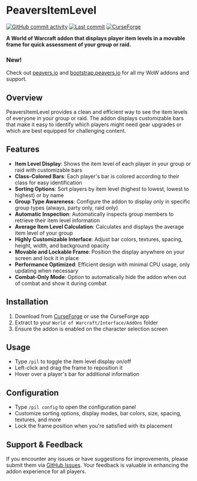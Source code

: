 # PeaversItemLevel

[![GitHub commit activity](https://img.shields.io/github/commit-activity/m/peavers/PeaversItemLevel)](https://github.com/peavers/PeaversItemLevel/commits/master) [![Last commit](https://img.shields.io/github/last-commit/peavers/PeaversItemLevel)](https://github.com/peavers/PeaversItemLevel/commits/master) [![CurseForge](https://img.shields.io/curseforge/dt/1239246?label=CurseForge&color=F16436)](https://www.curseforge.com/wow/addons/peaversitemlevel)

**A World of Warcraft addon that displays player item levels in a movable frame for quick assessment of your group or raid.**

### New!
Check out [peavers.io](https://peavers.io) and [bootstrap.peavers.io](https://bootstrap.peavers.io) for all my WoW addons and support.

## Overview

PeaversItemLevel provides a clean and efficient way to see the item levels of everyone in your group or raid. The addon displays customizable bars that make it easy to identify which players might need gear upgrades or which are best equipped for challenging content.

## Features

- **Item Level Display**: Shows the item level of each player in your group or raid with customizable bars
- **Class-Colored Bars**: Each player's bar is colored according to their class for easy identification
- **Sorting Options**: Sort players by item level (highest to lowest, lowest to highest) or by name
- **Group Type Awareness**: Configure the addon to display only in specific group types (always, party only, raid only)
- **Automatic Inspection**: Automatically inspects group members to retrieve their item level information
- **Average Item Level Calculation**: Calculates and displays the average item level of your group
- **Highly Customizable Interface**: Adjust bar colors, textures, spacing, height, width, and background opacity
- **Movable and Lockable Frame**: Position the display anywhere on your screen and lock it in place
- **Performance Optimized**: Efficient design with minimal CPU usage, only updating when necessary
- **Combat-Only Mode**: Option to automatically hide the addon when out of combat and show it during combat

## Installation

1. Download from [CurseForge](https://www.curseforge.com/wow/addons/peaversitemlevel) or use the CurseForge app
2. Extract to your `World of Warcraft/Interface/AddOns` folder
3. Ensure the addon is enabled on the character selection screen

## Usage

- Type `/pil` to toggle the item level display on/off
- Left-click and drag the frame to reposition it
- Hover over a player's bar for additional information

## Configuration

- Type `/pil config` to open the configuration panel
- Customize sorting options, display modes, bar colors, size, spacing, textures, and more
- Lock the frame position when you're satisfied with its placement

## Support & Feedback

If you encounter any issues or have suggestions for improvements, please submit them via [GitHub Issues](https://github.com/peavers/PeaversItemLevel/issues). Your feedback is valuable in enhancing the addon experience for all players.

<!-- Workflow triggered: 2025-06-16T10:46:00.605353 -->
